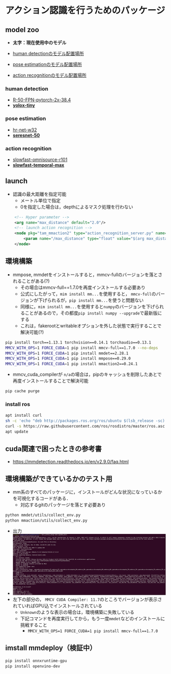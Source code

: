 # アクション認識を行うためのパッケージ

## model zoo

- **太字：現在使用中のモデル**

- [human detectionのモデル配置場所](./io/human_detection/pths/)
- [pose estimationのモデル配置場所](./io/pose_estimation/pths/)
- [action recognitionのモデル配置場所](./io/action_recognition/pths/)

### human detection

- [R-50-FPN-pytorch-2x-38.4](https://download.openmmlab.com/mmdetection/v2.0/faster_rcnn/faster_rcnn_r50_fpn_2x_coco/faster_rcnn_r50_fpn_2x_coco_bbox_mAP-0.384_20200504_210434-a5d8aa15.pth)
- [**yolox-tiny**](https://download.openmmlab.com/mmdetection/v2.0/yolox/yolox_tiny_8x8_300e_coco/yolox_tiny_8x8_300e_coco_20211124_171234-b4047906.pth)

### pose estimation

- [hr-net-w32](https://download.openmmlab.com/mmpose/top_down/hrnet/hrnet_w32_coco_256x192-c78dce93_20200708.pth)
- [**seresnet-50**](https://download.openmmlab.com/mmpose/top_down/seresnet/seresnet50_coco_256x192-25058b66_20200727.pth)

### action recognition

- [slowfast-omnisource-r101](https://download.openmmlab.com/mmaction/detection/ava/slowonly_omnisource_pretrained_r101_8x8x1_20e_ava_rgb/slowonly_omnisource_pretrained_r101_8x8x1_20e_ava_rgb_20201217-16378594.pth)
- [**slowfast-temporal-max**](https://download.openmmlab.com/mmaction/detection/ava/slowfast_temporal_max_focal_alpha3_gamma1_kinetics_pretrained_r50_8x8x1_cosine_10e_ava22_rgb/slowfast_temporal_max_focal_alpha3_gamma1_kinetics_pretrained_r50_8x8x1_cosine_10e_ava22_rgb-345618cd.pth)

## launch

- 認識の最大距離を指定可能
  - メートル単位で指定
  - 0を指定した場合は，depthによるマスク処理を行わない

```xml
    <!-- Hyper parameter -->
    <arg name="max_distance" default="2.0"/>
    <!-- launch action recognition -->
    <node pkg="tam_mmaction2" type="action_recognition_server.py" name="action_recognition_server" output="screen">
        <param name="/max_distance" type="float" value="$(arg max_distance)"/>
    </node>
```

## 環境構築

- mmpose, mmdetをインストールすると，mmcv-fullのバージョンを落とされることがある(?)
  - その場合はmmcv-full==1.7.0を再度インストールする必要あり
  - 公式にしたがって，`mim install mm...`を使用すると， `mmcv-full`のバージョンが下げられるが，`pip install mm...`を使うと問題ない
  - 同様に，`mim install mm...`を使用すると`numpy`のバージョンを下げられることがあるので，その都度`pip install numpy --upgrade`で最新版にする
  - これは，fakerootとwritableオプションを外した状態で実行することで解決可能(?)

```bash
pip install torch==1.13.1 torchvision==0.14.1 torchaudio==0.13.1
MMCV_WITH_OPS=1 FORCE_CUDA=1 pip install mmcv-full==1.7.0 --no-deps
MMCV_WITH_OPS=1 FORCE_CUDA=1 pip install mmdet==2.28.1
MMCV_WITH_OPS=1 FORCE_CUDA=1 pip install mmpose==0.29.0
MMCV_WITH_OPS=1 FORCE_CUDA=1 pip install mmaction2==0.24.1
```

- mmcv_cuda_compilerが `n/a`の場合は，pipのキャッシュを削除したあとで再度インストールすることで解決可能

```bash
pip cache purge
```

### install ros

```bash
apt install curl
sh -c 'echo "deb http://packages.ros.org/ros/ubuntu $(lsb_release -sc) main" > /etc/apt/sources.list.d/ros-latest.list'
curl -s https://raw.githubusercontent.com/ros/rosdistro/master/ros.asc | apt-key add -
apt update
```

## cuda関連で困ったときの参考書

- <https://mmdetection.readthedocs.io/en/v2.9.0/faq.html>

## 環境構築ができているかのテスト用

- mm系のすべてのパッケージに，インストールがどんな状況になっているかを可視化するコードがある．
  - 対応するgitのパッケージを落とす必要あり

```bash
python mmdet/utils/collect_env.py
python mmaction/utils/collect_env.py
```

- 出力
- ![mmdet_result](./assets/setup/Screenshot%20from%202023-02-27%2004-09-03.png)
- 左下の部分の， `MMCV CUDA Compiler: 11.7`のところでバージョンが表示されていればGPU込でインストールされている
  - `Unknown`のような表示の場合は，環境構築に失敗している
  - 下記コマンドを再度実行してから，もう一度`mmdet`などのインストールに挑戦すること
    - `MMCV_WITH_OPS=1 FORCE_CUDA=1 pip install mmcv-full==1.7.0`

## imstall mmdeploy（検証中）

```bash
pip install onnxruntime-gpu
pip install openvino-dev
```
